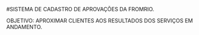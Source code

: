 #SISTEMA DE CADASTRO DE APROVAÇÕES DA FROMRIO.

OBJETIVO:
APROXIMAR CLIENTES AOS RESULTADOS DOS SERVIÇOS EM ANDAMENTO.